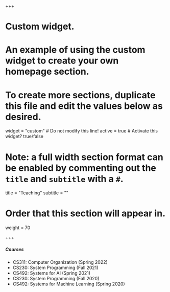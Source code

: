+++
# Custom widget.
# An example of using the custom widget to create your own homepage section.
# To create more sections, duplicate this file and edit the values below as desired.
widget = "custom"  # Do not modify this line!
active = true  # Activate this widget? true/false

# Note: a full width section format can be enabled by commenting out the `title` and `subtitle` with a `#`.
title = "Teaching"
subtitle = ""

# Order that this section will appear in.
weight = 70

+++

#####	Courses	
-	CS311: Computer Organization (Spring 2022) 
-	CS230: System Programming (Fall 2021) 
-	CS492: Systems for AI (Spring 2021) 
-	CS230: System Programming (Fall 2020) 
-	CS492: Systems for Machine Learning (Spring 2020) 



